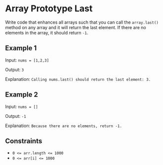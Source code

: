 # Array Prototype Last

Write code that enhances all arrays such that you can call the `array.last()` method on any array and it will return the last element. If there are no elements in the array, it should return `-1`.

## Example 1

Input: `nums = [1,2,3]`

Output: `3`

Explanation: `Calling nums.last() should return the last element: 3.`

## Example 2

Input: `nums = []`

Output: `-1`

Explanation: `Because there are no elements, return -1.`

## Constraints

- `0 <= arr.length <= 1000`
- `0 <= arr[i] <= 1000`
